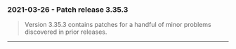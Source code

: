 ### 2021\-03\-26 \- Patch release 3\.35\.3


> Version 3\.35\.3 contains patches for a handful of minor
> problems discovered in prior releases.



---

